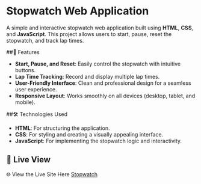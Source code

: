 # Stopwatch Web Application

A simple and interactive stopwatch web application built using **HTML**, **CSS**, and **JavaScript**. 
This project allows users to start, pause, reset the stopwatch, and track lap times.

##🚀 Features

- **Start, Pause, and Reset**: Easily control the stopwatch with intuitive buttons.
- **Lap Time Tracking**: Record and display multiple lap times.
- **User-Friendly Interface**: Clean and professional design for a seamless user experience.
- **Responsive Layout**: Works smoothly on all devices (desktop, tablet, and mobile).

##🛠️ Technologies Used

- **HTML**: For structuring the application.
- **CSS**: For styling and creating a visually appealing interface.
- **JavaScript**: For implementing the stopwatch logic and interactivity.

## 🚀 **Live View**  
🌐  View the Live Site Here [Stopwatch ](https://web-stopwatch-app.netlify.app) 
